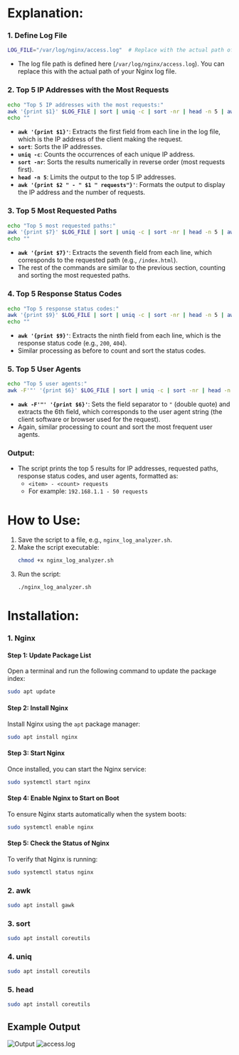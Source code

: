 # Explanation:

### 1. **Define Log File**
```bash
LOG_FILE="/var/log/nginx/access.log"  # Replace with the actual path of the log file
```
- The log file path is defined here (`/var/log/nginx/access.log`). You can replace this with the actual path of your Nginx log file.

### 2. **Top 5 IP Addresses with the Most Requests**
```bash
echo "Top 5 IP addresses with the most requests:"
awk '{print $1}' $LOG_FILE | sort | uniq -c | sort -nr | head -n 5 | awk '{print $2 " - " $1 " requests"}'
echo ""
```
- **`awk '{print $1}'`**: Extracts the first field from each line in the log file, which is the IP address of the client making the request.
- **`sort`**: Sorts the IP addresses.
- **`uniq -c`**: Counts the occurrences of each unique IP address.
- **`sort -nr`**: Sorts the results numerically in reverse order (most requests first).
- **`head -n 5`**: Limits the output to the top 5 IP addresses.
- **`awk '{print $2 " - " $1 " requests"}'`**: Formats the output to display the IP address and the number of requests.

### 3. **Top 5 Most Requested Paths**
```bash
echo "Top 5 most requested paths:"
awk '{print $7}' $LOG_FILE | sort | uniq -c | sort -nr | head -n 5 | awk '{print $2 " - " $1 " requests"}'
echo ""
```
- **`awk '{print $7}'`**: Extracts the seventh field from each line, which corresponds to the requested path (e.g., `/index.html`).
- The rest of the commands are similar to the previous section, counting and sorting the most requested paths.

### 4. **Top 5 Response Status Codes**
```bash
echo "Top 5 response status codes:"
awk '{print $9}' $LOG_FILE | sort | uniq -c | sort -nr | head -n 5 | awk '{print $2 " - " $1 " requests"}'
echo ""
```
- **`awk '{print $9}'`**: Extracts the ninth field from each line, which is the response status code (e.g., `200`, `404`).
- Similar processing as before to count and sort the status codes.

### 5. **Top 5 User Agents**
```bash
echo "Top 5 user agents:"
awk -F'"' '{print $6}' $LOG_FILE | sort | uniq -c | sort -nr | head -n 5 | awk '{print $2 " - " $1 " requests"}'
```
- **`awk -F'"' '{print $6}'`**: Sets the field separator to `"` (double quote) and extracts the 6th field, which corresponds to the user agent string (the client software or browser used for the request).
- Again, similar processing to count and sort the most frequent user agents.

### Output:
- The script prints the top 5 results for IP addresses, requested paths, response status codes, and user agents, formatted as:
  - `<item> - <count> requests`
  - For example: `192.168.1.1 - 50 requests`

# How to Use:
1. Save the script to a file, e.g., `nginx_log_analyzer.sh`.
2. Make the script executable:
   ```bash
   chmod +x nginx_log_analyzer.sh
   ```
3. Run the script:
   ```bash
   ./nginx_log_analyzer.sh
   ```

# Installation:

### 1. **Nginx**

#### Step 1: Update Package List
Open a terminal and run the following command to update the package index:

```bash
sudo apt update
```

#### Step 2: Install Nginx
Install Nginx using the `apt` package manager:

```bash
sudo apt install nginx
```

#### Step 3: Start Nginx
Once installed, you can start the Nginx service:

```bash
sudo systemctl start nginx
```

#### Step 4: Enable Nginx to Start on Boot
To ensure Nginx starts automatically when the system boots:

```bash
sudo systemctl enable nginx
```

#### Step 5: Check the Status of Nginx
To verify that Nginx is running:

```bash
sudo systemctl status nginx
```

### 2. **awk**
  ```bash
  sudo apt install gawk
  ```

### 3. **sort**
  ```bash
  sudo apt install coreutils
  ```
  
### 4. **uniq**
  ```bash
  sudo apt install coreutils
  ```

### 5. **head**
  ```bash
  sudo apt install coreutils
  ```
  
## Example Output
![Output](https://github.com/user-attachments/assets/e598f76b-9838-4ab7-9bb2-dd47a4d4c1bf)
![access.log](https://github.com/user-attachments/assets/1ee7dbf9-883d-4186-8483-a77b4fc554f6)
